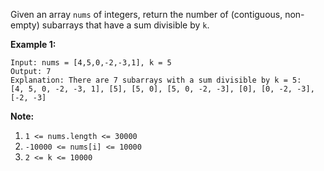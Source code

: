 Given an array `nums` of integers, return the number of (contiguous, non-
empty) subarrays that have a sum divisible by `k`.



**Example 1:**

    
    
    Input: nums = [4,5,0,-2,-3,1], k = 5
    Output: 7
    Explanation: There are 7 subarrays with a sum divisible by k = 5:
    [4, 5, 0, -2, -3, 1], [5], [5, 0], [5, 0, -2, -3], [0], [0, -2, -3], [-2, -3]
    



**Note:**

  1. `1 <= nums.length <= 30000`
  2. `-10000 <= nums[i] <= 10000`
  3. `2 <= k <= 10000`

